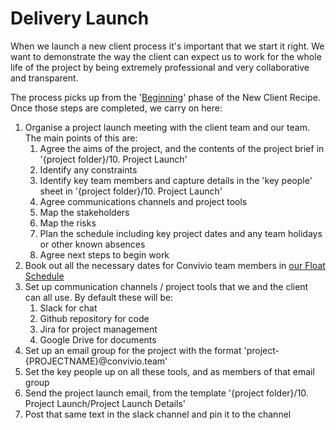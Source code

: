 # Delivery Launch

When we launch a new client process it's important that we start it right. We want to demonstrate the way the client can expect us to work for the whole life of the project by being extremely professional and very collaborative and transparent.

The process picks up from the '[Beginning](../new-client-recipe/beginning.md)' phase of the New Client Recipe. Once those steps are completed, we carry on here:

1. Organise a project launch meeting with the client team and our team. The main points of this are:
   1. Agree the aims of the project, and the contents of the project brief in '{project folder}/10. Project Launch'
   2. Identify any constraints
   3. Identify key team members and capture details in the 'key people' sheet in '{project folder}/10. Project Launch'
   4. Agree communications channels and project tools
   5. Map the stakeholders
   6. Map the risks
   7. Plan the schedule including key project dates and any team holidays or other known absences
   8. Agree next steps to begin work
2. Book out all the necessary dates for Convivio team members in [our Float Schedule](https://convivio.float.com/)
3. Set up communication channels / project tools that we and the client can all use. By default these will be:
   1. Slack for chat
   2. Github repository for code
   3. Jira for project management
   4. Google Drive for documents
4. Set up an email group for the project with the format 'project-{PROJECTNAME}@convivio.team'
5. Set the key people up on all these tools, and as members of that email group
6. Send the project launch email, from the template '{project folder}/10. Project Launch/Project Launch Details'
7. Post that same text in the slack channel and pin it to the channel

